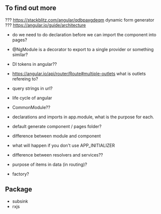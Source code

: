 ## To find out more

??? https://stackblitz.com/angular/qdbpaxgdeqm dynamic form generator ???
https://angular.io/guide/architecture

- do we need to do declaration before we can import the component into pages?

- @NgModule is a decorator to export to a single provider or something similar?
- DI tokens in angular??
- https://angular.io/api/router/Route#multiple-outlets what is outlets refereing to?
- query strings in url?
- life cycle of angular
- CommonModule??
- declarations and imports in app.module, what is the purpose for each.

- default generate component / pages folder?
- difference between module and component
- what will happen if you don't use APP_INITIALIZER

- difference between resolvers and services??
- purpose of items in data (in routing)?
- factory?

## Package

- subsink
- rxjs
